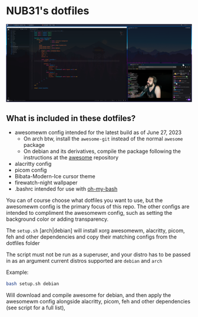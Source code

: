 # NUB31's dotfiles

<div align="center">
    <img src="assets/screenshot.png" width='800px'/>
</div>

## What is included in these dotfiles?

- awesomewm config intended for the latest build as of June 27, 2023
  - On arch btw, install the `awesome-git` instead of the normal `awesome` package
  - On debian and its derivatives, compile the package following the instructions at the [awesome](https://github.com/awesomewm/awesome) repository
- alacritty config
- picom config
- Bibata-Modern-Ice cursor theme
- firewatch-night wallpaper
- .bashrc intended for use with [oh-my-bash](https://github.com/ohmybash/oh-my-bash)

You can of course choose what dotfiles you want to use, but the awesomewm config is the primary focus of this repo. The other configs are intended to compliment the awesomewm config, such as setting the background color or adding transparency.

The `setup.sh` [arch|debian] will install xorg awesomewm, alacritty, picom, feh and other dependencies and copy their matching configs from the dotfiles folder

The script must not be run as a superuser, and your distro has to be passed in as an argument current distros supported are `debian` and `arch`

Example:

```bash
bash setup.sh debian
```

Will download and compile awesome for debian, and then apply the awesomewm config alongside alacritty, picom, feh and other dependencies (see script for a full list),
